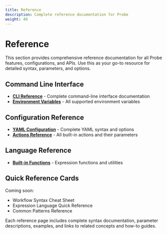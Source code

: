 ```yaml
---
title: Reference
description: Complete reference documentation for Probe
weight: 40
---
```


# Reference

This section provides comprehensive reference documentation for all Probe features, configurations, and APIs. Use this as your go-to resource for detailed syntax, parameters, and options.

## Command Line Interface

- **[CLI Reference](cli-reference/)** - Complete command-line interface documentation
- **[Environment Variables](environment-variables/)** - All supported environment variables

## Configuration Reference

- **[YAML Configuration](yaml-configuration/)** - Complete YAML syntax and options
- **[Actions Reference](actions-reference/)** - All built-in actions and their parameters

## Language Reference

- **[Built-in Functions](built-in-functions/)** - Expression functions and utilities

## Quick Reference Cards

Coming soon:
- Workflow Syntax Cheat Sheet
- Expression Language Quick Reference
- Common Patterns Reference

Each reference page includes complete syntax documentation, parameter descriptions, examples, and links to related concepts and how-to guides.